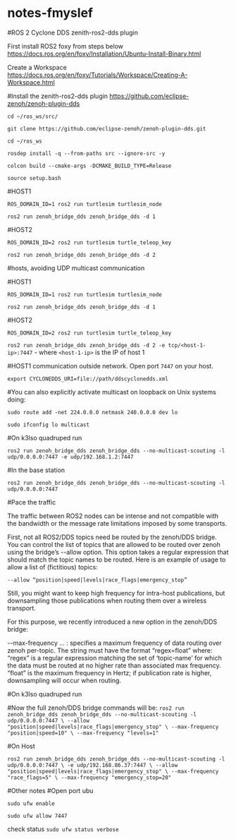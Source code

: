 # notes-fmyslef

#ROS 2 Cyclone DDS zenith-ros2-dds plugin

First install ROS2 foxy from steps below
https://docs.ros.org/en/foxy/Installation/Ubuntu-Install-Binary.html

Create a Workspace
https://docs.ros.org/en/foxy/Tutorials/Workspace/Creating-A-Workspace.html


#Install the  zenith-ros2-dds plugin
https://github.com/eclipse-zenoh/zenoh-plugin-dds

``cd ~/ros_ws/src/``

``git clone https://github.com/eclipse-zenoh/zenoh-plugin-dds.git``

``cd ~/ros_ws``

``rosdep install -q --from-paths src --ignore-src -y``

``colcon build --cmake-args -DCMAKE_BUILD_TYPE=Release``

``source setup.bash``


#HOST1

``ROS_DOMAIN_ID=1 ros2 run turtlesim turtlesim_node``

``ros2 run zenoh_bridge_dds zenoh_bridge_dds -d 1``

#HOST2

``ROS_DOMAIN_ID=2 ros2 run turtlesim turtle_teleop_key``

``ros2 run zenoh_bridge_dds zenoh_bridge_dds -d 2``




#hosts, avoiding UDP multicast communication

#HOST1

``ROS_DOMAIN_ID=1 ros2 run turtlesim turtlesim_node``

``ros2 run zenoh_bridge_dds zenoh_bridge_dds -d 1``

#HOST2

``ROS_DOMAIN_ID=2 ros2 run turtlesim turtle_teleop_key``

``ros2 run zenoh_bridge_dds zenoh_bridge_dds -d 2 -e tcp/<host-1-ip>:7447``  - where ``<host-1-ip>`` is the IP of host 1


#HOST1 communication outside network. Open port ``7447`` on your host.    


``export CYCLONEDDS_URI=file://path/ddscyclonedds.xml``


#You can also explicitly activate multicast on loopback on Unix systems doing:

``sudo route add -net 224.0.0.0 netmask 240.0.0.0 dev lo``

``sudo ifconfig lo multicast``

#On k3lso quadruped run

``ros2 run zenoh_bridge_dds zenoh_bridge_dds --no-multicast-scouting -l udp/0.0.0.0:7447 -e udp/192.168.1.2:7447``

#In the base station

``ros2 run zenoh_bridge_dds zenoh_bridge_dds --no-multicast-scouting -l udp/0.0.0.0:7447``


#Pace the traffic

The traffic between ROS2 nodes can be intense and not compatible with the bandwidth or the message rate limitations imposed by some transports.

First, not all ROS2/DDS topics need be routed by the zenoh/DDS bridge. You can control the list of topics that are allowed to be routed over zenoh using the bridge’s --allow option. This option takes a regular expression that should match the topic names to be routed.
Here is an example of usage to allow a list of (fictitious) topics:

``--allow “position|speed|levels|race_flags|emergency_stop”``

Still, you might want to keep high frequency for intra-host publications, but downsampling those publications when routing them over a wireless transport.

For this purpose, we recently introduced a new option in the zenoh/DDS bridge:

--max-frequency <String>... : specifies a maximum frequency of data routing over zenoh per-topic.
The string must have the format “regex=float” where:
“regex” is a regular expression matching the set of ‘topic-name’ for which the data must be routed at no higher rate than associated max frequency.
“float” is the maximum frequency in Hertz; if publication rate is higher, downsampling will occur when routing.


#On k3lso quadruped run
  
#Now the full zenoh/DDS bridge commands will be:
  ``ros2 run zenoh_bridge_dds zenoh_bridge_dds --no-multicast-scouting -l udp/0.0.0.0:7447 \
  --allow "position|speed|levels|race_flags|emergency_stop" \
  --max-frequency "position|speed=10" \
  --max-frequency "levels=1"``
  
 #On Host 
  
  ``ros2 run zenoh_bridge_dds zenoh_bridge_dds --no-multicast-scouting -l udp/0.0.0.0:7447 \
  -e udp/192.168.86.37:7447 \
  --allow "position|speed|levels|race_flags|emergency_stop" \
  --max-frequency "race_flags=5" \
  --max-frequency "emergency_stop=20"``
  


































#Other notes
#Open port ubu

``sudo ufw enable``

``sudo ufw allow 7447``

check status ``sudo ufw status verbose``

